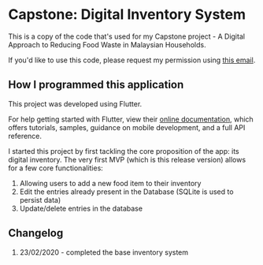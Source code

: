 # Capstone: Digital Inventory System

This is a copy of the code that's used for my Capstone project - A Digital Approach to  Reducing Food Waste in Malaysian Households.

If you'd like to use this code, please request my permission using [this email](jiewen.lim@minerva.kgi.edu).

## How I programmed this application

This project was developed using Flutter. 

For help getting started with Flutter, view their 
[online documentation](https://flutter.dev/docs), which offers tutorials,
samples, guidance on mobile development, and a full API reference.

I started this project by first tackling the core proposition of the app: its digital inventory. The very first MVP (which is this release version) allows for a few core functionalities:

1. Allowing users to add a new food item to their inventory
2. Edit the entries already present in the Database (SQLite is used to persist data)
3. Update/delete entries in the database

## Changelog
1. 23/02/2020 - completed the base inventory system
